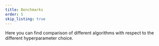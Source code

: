 ```yaml
---
title: Benchmarks
order: 5
skip_listing: true
---
```


Here you can find comparison of different algorithms with respect to the different hyperparameter choice.